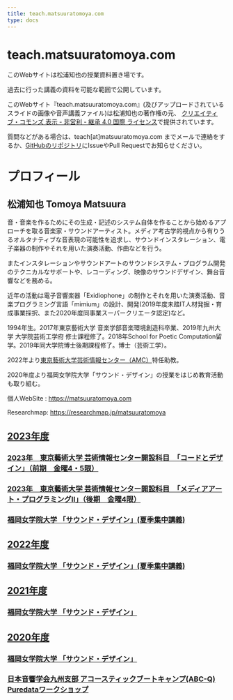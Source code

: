 ```yaml
---
title: teach.matsuuratomoya.com
type: docs
---
```


# teach.matsuuratomoya.com

このWebサイトは松浦知也の授業資料置き場です。

過去に行った講義の資料を可能な範囲で公開しています。

このWebサイト『teach.matsuuratomoya.com』(及びアップロードされているスライドの画像や音声講義ファイル)は松浦知也の著作権の元、 <a rel="license" href="http://creativecommons.org/licenses/by-nc-sa/4.0/">クリエイティブ・コモンズ 表示 - 非営利 - 継承 4.0 国際 ライセンス</a>で提供されています。

質問などがある場合は、teach\[at\]matsuuratomoya.com までメールで連絡をするか、[GitHubのリポジトリ](https://github.com/tomoyanonymous/teach-matsuuratomoya-com)にIssueやPull Requestでお知らせください。


# プロフィール

## 松浦知也 Tomoya Matsuura

音・音楽を作るためにその生成・記述のシステム自体を作ることから始めるアプローチを取る音楽家・サウンドアーティスト。メディア考古学的視点から有りうるオルタナティブな音表現の可能性を追求し、サウンドインスタレーション、電子楽器の制作やそれを用いた演奏活動、作曲などを行う。

またインスタレーションやサウンドアートのサウンドシステム・プログラム開発のテクニカルなサポートや、レコーディング、映像のサウンドデザイン、舞台音響などを務める。

近年の活動は電子音響楽器「Exidiophone」の制作とそれを用いた演奏活動、音楽プログラミング言語「mimium」の設計、開発(2019年度未踏IT人材発掘・育成事業採択、また2020年度同事業スーパークリエータ認定)など。

1994年生。2017年東京藝術大学 音楽学部音楽環境創造科卒業、2019年九州大学 大学院芸術工学府 修士課程修了。2018年School for Poetic Computation留学。2019年同大学院博士後期課程修了。博士（芸術工学）。

2022年より[東京藝術大学芸術情報センター（AMC）](https://amc.geidai.ac.jp/lab/)特任助教。

2020年度より福岡女学院大学「サウンド・デザイン」の授業をはじめ教育活動も取り組む。

個人WebSite : <https://matsuuratomoya.com>

Researchmap: <https://researchmap.jp/matsuuratomoya>

<a href="https://researchmap.jp" class="researchmap-widget" data-widget-type="select" data-widget-user-id="R000030767"  data-widget-language="Japanese"  data-widget-template-id="4" ></a>
<script src="https://researchmap.jp/widgets/js/widget_api.js"></script>

## [2023年度](/docs/2023)

### [2023年　東京藝術大学 芸術情報センター開設科目　「コードとデザイン」（前期　金曜4・5限）](/docs/2023/code-design)

### [2023年　東京藝術大学 芸術情報センター開設科目　「メディアアート・プログラミングII」（後期　金曜4限）](/docs/2023/mediaart-programming2)

### [福岡女学院大学 「サウンド・デザイン」(夏季集中講義)](/docs/2022/fukujo-sounddesign)

## [2022年度](/docs/2022)

### [福岡女学院大学 「サウンド・デザイン」(夏季集中講義)](/docs/2022/fukujo-sounddesign)

## [2021年度](/docs/2021)

### [福岡女学院大学 「サウンド・デザイン」](/docs/2021/fukujo-sounddesign)

## [2020年度](/docs/2020)

### [福岡女学院大学 「サウンド・デザイン」](/docs/2020/fukujo-sounddesign)

### [日本音響学会九州支部 アコースティックブートキャンプ(ABC-Q) Puredataワークショップ](/docs/2020/ABC-Q)



